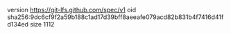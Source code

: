 version https://git-lfs.github.com/spec/v1
oid sha256:9dc6cf9f2a59b188c1ad17d39bff8aeeafe079acd82b831b4f7416d41fd134ed
size 1112
